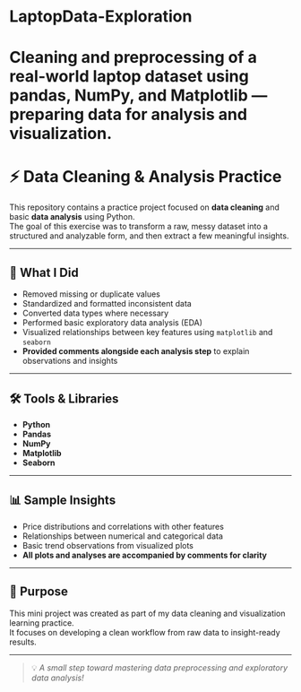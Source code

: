 
# LaptopData-Exploration
Cleaning and preprocessing of a real-world laptop dataset using pandas, NumPy, and Matplotlib — preparing data for analysis and visualization.
=======
# ⚡ Data Cleaning & Analysis Practice

This repository contains a practice project focused on **data cleaning** and basic **data analysis** using Python.  
The goal of this exercise was to transform a raw, messy dataset into a structured and analyzable form, and then extract a few meaningful insights.

---

## 🧠 What I Did
- Removed missing or duplicate values  
- Standardized and formatted inconsistent data  
- Converted data types where necessary  
- Performed basic exploratory data analysis (EDA)  
- Visualized relationships between key features using `matplotlib` and `seaborn`  
- **Provided comments alongside each analysis step** to explain observations and insights

---

## 🛠️ Tools & Libraries
- **Python**
- **Pandas**
- **NumPy**
- **Matplotlib**
- **Seaborn**

---

## 📊 Sample Insights
- Price distributions and correlations with other features  
- Relationships between numerical and categorical data  
- Basic trend observations from visualized plots  
- **All plots and analyses are accompanied by comments for clarity**

---

## 🎯 Purpose
This mini project was created as part of my data cleaning and visualization learning practice.  
It focuses on developing a clean workflow from raw data to insight-ready results.

---

> 💡 *A small step toward mastering data preprocessing and exploratory data analysis!*


